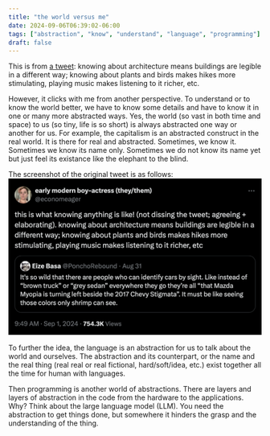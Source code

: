 ```yaml
---
title: "the world versus me"
date: 2024-09-06T06:39:02-06:00
tags: ["abstraction", "know", "understand", "language", "programming"]
draft: false
---
```


This is from [a tweet](https://x.com/economeager/status/1830271859671327153): knowing about architecture means buildings are legible in a different way; knowing about plants and birds makes hikes more stimulating, playing music makes listening to it richer, etc.

However, it clicks with me from another perspective. To understand or to know the world better, we have to know some details and have to know it in one or many more abstracted ways. Yes, the world (so vast in both time and space) to us (so tiny, life is so short) is always abstracted one way or another for us. For example, the capitalism is an abstracted construct in the real world. It is there for real and abstracted. Sometimes, we know it. Sometimes we know its name only. Sometimes we do not know its name yet but just feel its existance like the elephant to the blind.

The screenshot of the original tweet is as follows: ![here](know-understand.png)

To further the idea, the language is an abstraction for us to talk about the world and ourselves. The abstraction and its counterpart, or the name and the real thing (real real or real fictional, hard/soft/idea, etc.) exist together all the time for human with languages. 

Then programming is another world of abstractions. There are layers and layers of abstraction in the code from the hardware to the applications. Why? Think about the large language model (LLM). You need the abstraction to get things done, but somewhere it hinders the grasp and the understanding of the thing.

